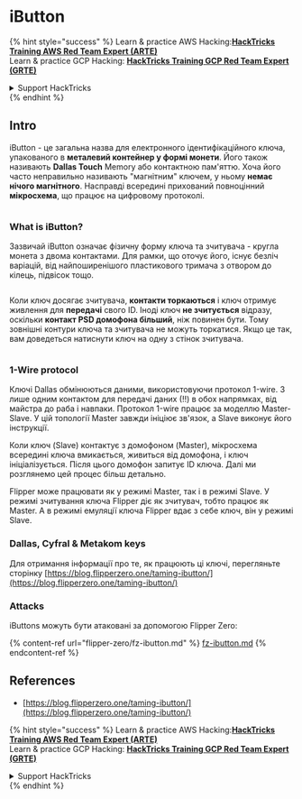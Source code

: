 # iButton

{% hint style="success" %}
Learn & practice AWS Hacking:<img src="/.gitbook/assets/arte.png" alt="" data-size="line">[**HackTricks Training AWS Red Team Expert (ARTE)**](https://training.hacktricks.xyz/courses/arte)<img src="/.gitbook/assets/arte.png" alt="" data-size="line">\
Learn & practice GCP Hacking: <img src="/.gitbook/assets/grte.png" alt="" data-size="line">[**HackTricks Training GCP Red Team Expert (GRTE)**<img src="/.gitbook/assets/grte.png" alt="" data-size="line">](https://training.hacktricks.xyz/courses/grte)

<details>

<summary>Support HackTricks</summary>

* Check the [**subscription plans**](https://github.com/sponsors/carlospolop)!
* **Join the** 💬 [**Discord group**](https://discord.gg/hRep4RUj7f) or the [**telegram group**](https://t.me/peass) or **follow** us on **Twitter** 🐦 [**@hacktricks\_live**](https://twitter.com/hacktricks\_live)**.**
* **Share hacking tricks by submitting PRs to the** [**HackTricks**](https://github.com/carlospolop/hacktricks) and [**HackTricks Cloud**](https://github.com/carlospolop/hacktricks-cloud) github repos.

</details>
{% endhint %}

## Intro

iButton - це загальна назва для електронного ідентифікаційного ключа, упакованого в **металевий контейнер у формі монети**. Його також називають **Dallas Touch** Memory або контактною пам'яттю. Хоча його часто неправильно називають "магнітним" ключем, у ньому **немає нічого магнітного**. Насправді всередині прихований повноцінний **мікросхема**, що працює на цифровому протоколі.

<figure><img src="../../.gitbook/assets/image (915).png" alt=""><figcaption></figcaption></figure>

### What is iButton? <a href="#what-is-ibutton" id="what-is-ibutton"></a>

Зазвичай iButton означає фізичну форму ключа та зчитувача - кругла монета з двома контактами. Для рамки, що оточує його, існує безліч варіацій, від найпоширенішого пластикового тримача з отвором до кілець, підвісок тощо.

<figure><img src="../../.gitbook/assets/image (1078).png" alt=""><figcaption></figcaption></figure>

Коли ключ досягає зчитувача, **контакти торкаються** і ключ отримує живлення для **передачі** свого ID. Іноді ключ **не зчитується** відразу, оскільки **контакт PSD домофона більший**, ніж повинен бути. Тому зовнішні контури ключа та зчитувача не можуть торкатися. Якщо це так, вам доведеться натиснути ключ на одну з стінок зчитувача.

<figure><img src="../../.gitbook/assets/image (290).png" alt=""><figcaption></figcaption></figure>

### **1-Wire protocol** <a href="#id-1-wire-protocol" id="id-1-wire-protocol"></a>

Ключі Dallas обмінюються даними, використовуючи протокол 1-wire. З лише одним контактом для передачі даних (!!) в обох напрямках, від майстра до раба і навпаки. Протокол 1-wire працює за моделлю Master-Slave. У цій топології Master завжди ініціює зв'язок, а Slave виконує його інструкції.

Коли ключ (Slave) контактує з домофоном (Master), мікросхема всередині ключа вмикається, живиться від домофона, і ключ ініціалізується. Після цього домофон запитує ID ключа. Далі ми розглянемо цей процес більш детально.

Flipper може працювати як у режимі Master, так і в режимі Slave. У режимі зчитування ключа Flipper діє як зчитувач, тобто працює як Master. А в режимі емуляції ключа Flipper вдає з себе ключ, він у режимі Slave.

### Dallas, Cyfral & Metakom keys

Для отримання інформації про те, як працюють ці ключі, перегляньте сторінку [https://blog.flipperzero.one/taming-ibutton/](https://blog.flipperzero.one/taming-ibutton/)

### Attacks

iButtons можуть бути атаковані за допомогою Flipper Zero:

{% content-ref url="flipper-zero/fz-ibutton.md" %}
[fz-ibutton.md](flipper-zero/fz-ibutton.md)
{% endcontent-ref %}

## References

* [https://blog.flipperzero.one/taming-ibutton/](https://blog.flipperzero.one/taming-ibutton/)

{% hint style="success" %}
Learn & practice AWS Hacking:<img src="/.gitbook/assets/arte.png" alt="" data-size="line">[**HackTricks Training AWS Red Team Expert (ARTE)**](https://training.hacktricks.xyz/courses/arte)<img src="/.gitbook/assets/arte.png" alt="" data-size="line">\
Learn & practice GCP Hacking: <img src="/.gitbook/assets/grte.png" alt="" data-size="line">[**HackTricks Training GCP Red Team Expert (GRTE)**<img src="/.gitbook/assets/grte.png" alt="" data-size="line">](https://training.hacktricks.xyz/courses/grte)

<details>

<summary>Support HackTricks</summary>

* Check the [**subscription plans**](https://github.com/sponsors/carlospolop)!
* **Join the** 💬 [**Discord group**](https://discord.gg/hRep4RUj7f) or the [**telegram group**](https://t.me/peass) or **follow** us on **Twitter** 🐦 [**@hacktricks\_live**](https://twitter.com/hacktricks\_live)**.**
* **Share hacking tricks by submitting PRs to the** [**HackTricks**](https://github.com/carlospolop/hacktricks) and [**HackTricks Cloud**](https://github.com/carlospolop/hacktricks-cloud) github repos.

</details>
{% endhint %}
